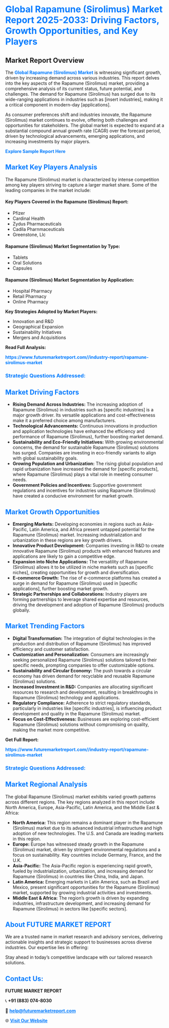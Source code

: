 <h1 style="color: #007BFF;">Global Rapamune (Sirolimus) Market Report 2025-2033: Driving Factors, Growth Opportunities, and Key Players</h1>

<section id="overview">
<h2>Market Report Overview</h2>
<p>The <a href="https://www.futuremarketreport.com//industry-report/rapamune-sirolimus-market" style="color: #007BFF; text-decoration: none;"><strong>Global Rapamune (Sirolimus) Market</strong></a> is witnessing significant growth, driven by increasing demand across various industries. This report delves into the key aspects of the Rapamune (Sirolimus) market, providing a comprehensive analysis of its current status, future potential, and challenges. The demand for Rapamune (Sirolimus) has surged due to its wide-ranging applications in industries such as [insert industries], making it a critical component in modern-day [applications].</p>
<p>As consumer preferences shift and industries innovate, the Rapamune (Sirolimus) market continues to evolve, offering both challenges and opportunities for stakeholders. The global market is expected to expand at a substantial compound annual growth rate (CAGR) over the forecast period, driven by technological advancements, emerging applications, and increasing investments by major players.</p>
</section>

<section id="overview">
<p><a href="https://www.futuremarketreport.com//request-sample/reportId=60053" style="color: #007BFF; text-decoration: none;"><strong>Explore Sample Report Here</strong></a></p>
</section>

<section id="key-players">
<h2 style="color: #007BFF;">Market Key Players Analysis</h2>
<p>The Rapamune (Sirolimus) market is characterized by intense competition among key players striving to capture a larger market share. Some of the leading companies in the market include:</p>
<h4>Key Players Covered in the Rapamune (Sirolimus) Report:</h4>
<ul><li>Pfizer</li><li>Cardinal Health</li><li>Zydus Pharmaceuticals</li><li>Cadila Pharnmaceuticals</li><li>Greenstone, Llc</li></ul>
<h4>Rapamune (Sirolimus) Market Segmentation by Type:</h4>
<ul><li>Tablets</li><li>Oral Solutions</li><li>Capsules</li></ul>

<h4>Rapamune (Sirolimus) Market Segmentation by Application:</h4>
<ul><li>Hospital Pharmacy</li><li>Retail Pharmacy</li><li>Online Pharmacy</li></ul>
<p><strong>Key Strategies Adopted by Market Players:</strong></p>
<ul>
<li>Innovation and R&D</li>
<li>Geographical Expansion</li>
<li>Sustainability Initiatives</li>
<li>Mergers and Acquisitions</li>
</ul>
</section>

<section>
<p><strong>Read Full Analysis: </strong></p><a href="https://www.futuremarketreport.com//industry-report/rapamune-sirolimus-market" style="color: #007BFF; text-decoration: none;"><strong>https://www.futuremarketreport.com//industry-report/rapamune-sirolimus-market</strong></a>
<h3 style="color: #007BFF;">Strategic Questions Addressed:</h3>
</section>

<section id="driving-factors">
<h2 style="color: #007BFF;">Market Driving Factors</h2>
<ul>
<li><strong>Rising Demand Across Industries:</strong> The increasing adoption of Rapamune (Sirolimus) in industries such as [specific industries] is a major growth driver. Its versatile applications and cost-effectiveness make it a preferred choice among manufacturers.</li>
<li><strong>Technological Advancements:</strong> Continuous innovations in production and application technologies have enhanced the efficiency and performance of Rapamune (Sirolimus), further boosting market demand.</li>
<li><strong>Sustainability and Eco-Friendly Initiatives:</strong> With growing environmental concerns, the demand for sustainable Rapamune (Sirolimus) solutions has surged. Companies are investing in eco-friendly variants to align with global sustainability goals.</li>
<li><strong>Growing Population and Urbanization:</strong> The rising global population and rapid urbanization have increased the demand for [specific products], where Rapamune (Sirolimus) plays a vital role in meeting consumer needs.</li>
<li><strong>Government Policies and Incentives:</strong> Supportive government regulations and incentives for industries using Rapamune (Sirolimus) have created a conducive environment for market growth.</li>
</ul>
</section>

<section id="growth-opportunities">
<h2 style="color: #007BFF;">Market Growth Opportunities</h2>
<ul>
<li><strong>Emerging Markets:</strong> Developing economies in regions such as Asia-Pacific, Latin America, and Africa present untapped potential for the Rapamune (Sirolimus) market. Increasing industrialization and urbanization in these regions are key growth drivers.</li>
<li><strong>Innovative Product Development:</strong> Companies investing in R&D to create innovative Rapamune (Sirolimus) products with enhanced features and applications are likely to gain a competitive edge.</li>
<li><strong>Expansion into Niche Applications:</strong> The versatility of Rapamune (Sirolimus) allows it to be utilized in niche markets such as [specific niches], creating opportunities for growth and diversification.</li>
<li><strong>E-commerce Growth:</strong> The rise of e-commerce platforms has created a surge in demand for Rapamune (Sirolimus) used in [specific applications], further boosting market growth.</li>
<li><strong>Strategic Partnerships and Collaborations:</strong> Industry players are forming partnerships to leverage shared expertise and resources, driving the development and adoption of Rapamune (Sirolimus) products globally.</li>
</ul>
</section>

<section id="trending-factors">
<h2 style="color: #007BFF;">Market Trending Factors</h2>
<ul>
<li><strong>Digital Transformation:</strong> The integration of digital technologies in the production and distribution of Rapamune (Sirolimus) has improved efficiency and customer satisfaction.</li>
<li><strong>Customization and Personalization:</strong> Consumers are increasingly seeking personalized Rapamune (Sirolimus) solutions tailored to their specific needs, prompting companies to offer customizable options.</li>
<li><strong>Sustainability and Circular Economy:</strong> The push towards a circular economy has driven demand for recyclable and reusable Rapamune (Sirolimus) solutions.</li>
<li><strong>Increased Investment in R&D:</strong> Companies are allocating significant resources to research and development, resulting in breakthroughs in Rapamune (Sirolimus) technology and applications.</li>
<li><strong>Regulatory Compliance:</strong> Adherence to strict regulatory standards, particularly in industries like [specific industries], is influencing product development and quality in the Rapamune (Sirolimus) market.</li>
<li><strong>Focus on Cost-Effectiveness:</strong> Businesses are exploring cost-efficient Rapamune (Sirolimus) solutions without compromising on quality, making the market more competitive.</li>
</ul>
</section>

<section>
<p><strong>Get Full Report: </strong></p><a href="https://www.futuremarketreport.com//industry-report/rapamune-sirolimus-market" style="color: #007BFF; text-decoration: none;"><strong>https://www.futuremarketreport.com//industry-report/rapamune-sirolimus-market</strong></a>
<h3 style="color: #007BFF;">Strategic Questions Addressed:</h3>
</section>


<section id="regional-analysis">
<h2 style="color: #007BFF;">Market Regional Analysis</h2>
<p>The global Rapamune (Sirolimus) market exhibits varied growth patterns across different regions. The key regions analyzed in this report include North America, Europe, Asia-Pacific, Latin America, and the Middle East & Africa:</p>
<ul>
<li><strong>North America:</strong> This region remains a dominant player in the Rapamune (Sirolimus) market due to its advanced industrial infrastructure and high adoption of new technologies. The U.S. and Canada are leading markets in this region.</li>
<li><strong>Europe:</strong> Europe has witnessed steady growth in the Rapamune (Sirolimus) market, driven by stringent environmental regulations and a focus on sustainability. Key countries include Germany, France, and the U.K.</li>
<li><strong>Asia-Pacific:</strong> The Asia-Pacific region is experiencing rapid growth, fueled by industrialization, urbanization, and increasing demand for Rapamune (Sirolimus) in countries like China, India, and Japan.</li>
<li><strong>Latin America:</strong> Emerging markets in Latin America, such as Brazil and Mexico, present significant opportunities for the Rapamune (Sirolimus) market, supported by growing industrial activities and investments.</li>
<li><strong>Middle East & Africa:</strong> The region’s growth is driven by expanding industries, infrastructure development, and increasing demand for Rapamune (Sirolimus) in sectors like [specific sectors].</li>
</ul>
</section>

<footer>
<h2 style="color: #007BFF;">About FUTURE MARKET REPORT</h2>
<p>We are a trusted name in market research and advisory services, delivering actionable insights and strategic support to businesses across diverse industries. Our expertise lies in offering:</p>

<p>Stay ahead in today’s competitive landscape with our tailored research solutions.</p>

<h2 style="color: #007BFF;">Contact Us:</h2>
<p><strong>FUTURE MARKET REPORT</strong></p>
<p>📞 <strong>+91 (883) 074-8030</strong></p>
<p>📧 <strong><a href="mailto:help@futuremarketreport.com" style="color: #007BFF;">help@futuremarketreport.com</a></strong></p>
<p>🌐 <strong><a href="https://www.futuremarketreport.com/" style="color: #007BFF;">Visit Our Website</a></strong></p>
</footer>